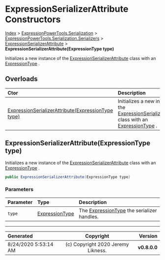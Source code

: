 ﻿# ExpressionSerializerAttribute Constructors

[Index](../index.md) > [ExpressionPowerTools.Serialization](ExpressionPowerTools.Serialization.a.md) > [ExpressionPowerTools.Serialization.Serializers](ExpressionPowerTools.Serialization.Serializers.n.md) > [ExpressionSerializerAttribute](ExpressionPowerTools.Serialization.Serializers.ExpressionSerializerAttribute.cs.md) > **ExpressionSerializerAttribute(ExpressionType type)**

Initializes a new instance of the [ExpressionSerializerAttribute](ExpressionPowerTools.Serialization.Serializers.ExpressionSerializerAttribute.cs.md) class with an [ExpressionType](https://docs.microsoft.com/dotnet/api/system.linq.expressions.expressiontype) .

## Overloads

| Ctor | Description |
| :-- | :-- |
| [ExpressionSerializerAttribute(ExpressionType type)](#expressionserializerattributeexpressiontype-type) | Initializes a new instance of the [ExpressionSerializerAttribute](ExpressionPowerTools.Serialization.Serializers.ExpressionSerializerAttribute.cs.md) class with an [ExpressionType](https://docs.microsoft.com/dotnet/api/system.linq.expressions.expressiontype) . |

## ExpressionSerializerAttribute(ExpressionType type)

Initializes a new instance of the [ExpressionSerializerAttribute](ExpressionPowerTools.Serialization.Serializers.ExpressionSerializerAttribute.cs.md) class with an [ExpressionType](https://docs.microsoft.com/dotnet/api/system.linq.expressions.expressiontype) .

```csharp
public ExpressionSerializerAttribute(ExpressionType type)
```

### Parameters

| Parameter | Type | Description |
| :-- | :-- | :-- |
| `type` | [ExpressionType](https://docs.microsoft.com/dotnet/api/system.linq.expressions.expressiontype) | The [ExpressionType](https://docs.microsoft.com/dotnet/api/system.linq.expressions.expressiontype) the serializer handles. |



---

| Generated | Copyright | Version |
| :-- | :-: | --: |
| 8/24/2020 5:53:14 AM | (c) Copyright 2020 Jeremy Likness. | **v0.8.0.0** |
